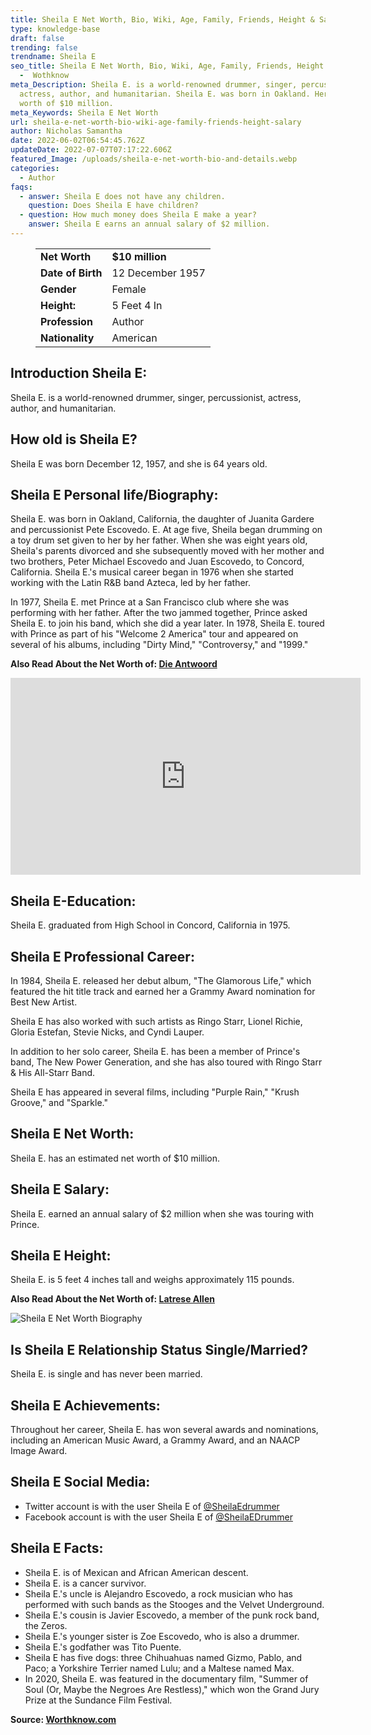 ```yaml
---
title: Sheila E Net Worth, Bio, Wiki, Age, Family, Friends, Height & Salary
type: knowledge-base
draft: false
trending: false
trendname: Sheila E
seo_title: Sheila E Net Worth, Bio, Wiki, Age, Family, Friends, Height & Salary
  -  Wothknow
meta_Description: Sheila E. is a world-renowned drummer, singer, percussionist,
  actress, author, and humanitarian. Sheila E. was born in Oakland. Her net
  worth of $10 million.
meta_Keywords: Sheila E Net Worth
url: sheila-e-net-worth-bio-wiki-age-family-friends-height-salary
author: Nicholas Samantha
date: 2022-06-02T06:54:45.762Z
updateDate: 2022-07-07T07:17:22.606Z
featured_Image: /uploads/sheila-e-net-worth-bio-and-details.webp
categories:
  - Author
faqs:
  - answer: Sheila E does not have any children.
    question: Does Sheila E have children?
  - question: How much money does Sheila E make a year?
    answer: Sheila E earns an annual salary of $2 million.
---
```

<figure class="wp-block-table is-style-stripes">
  <table>
    <tbody>
      <tr>
        <td>
          <strong>Net Worth</strong>
        </td>
        <td>
          <strong>$10 million</strong>
        </td>
      </tr>
      <tr>
        <td>
          <strong>Date of Birth</strong>
        </td>
        <td>12 December 1957</td>
      </tr>
      <tr>
        <td>
          <strong>Gender</strong>
        </td>
        <td>Female</td>
      </tr>
      <tr>
        <td>
          <strong>Height:</strong>
        </td>
        <td>5 Feet 4 In</td>
      </tr>
      <tr>
        <td>
          <strong>Profession</strong>
        </td>
        <td>Author</td>
      </tr>
      <tr>
        <td>
          <strong>Nationality</strong>
        </td>
        <td>American</td>
      </tr>
    </tbody>
  </table>
</figure>

## **Introduction Sheila E:**

Sheila E. is a world-renowned drummer, singer, percussionist, actress, author, and humanitarian. 

## **How old is Sheila E?**

Sheila E was born December 12, 1957, and she is 64 years old.

## **Sheila E Personal life/Biography:**

Sheila E. was born in Oakland, California, the daughter of Juanita Gardere and percussionist Pete Escovedo. E. At age five, Sheila began drumming on a toy drum set given to her by her father. When she was eight years old, Sheila's parents divorced and she subsequently moved with her mother and two brothers, Peter Michael Escovedo and Juan Escovedo, to Concord, California. Sheila E.'s musical career began in 1976 when she started working with the Latin R&B band Azteca, led by her father. 

In 1977, Sheila E. met Prince at a San Francisco club where she was performing with her father. After the two jammed together, Prince asked Sheila E. to join his band, which she did a year later.  In 1978, Sheila E. toured with Prince as part of his "Welcome 2 America" tour and appeared on several of his albums, including "Dirty Mind," "Controversy," and "1999." 

**Also Read About the Net Worth of: <a href="https://worthknow.com/die-antwoord-net-worth-bio-wiki-age-family-friends-height-salary/" target="_blank" rel="noopener">Die Antwoord</a>**

<iframe width="560" height="315" src="https://www.youtube.com/embed/bqwM1J7WCAU" title="YouTube video player" frameborder="0" allow="accelerometer; autoplay; clipboard-write; encrypted-media; gyroscope; picture-in-picture" allowfullscreen></iframe>

## **Sheila E-Education:**

Sheila E. graduated from High School in Concord, California in 1975. 

## **Sheila E Professional Career:**

In 1984, Sheila E. released her debut album, "The Glamorous Life," which featured the hit title track and earned her a Grammy Award nomination for Best New Artist. 

Sheila E has also worked with such artists as Ringo Starr, Lionel Richie, Gloria Estefan, Stevie Nicks, and Cyndi Lauper. 

In addition to her solo career, Sheila E. has been a member of Prince's band, The New Power Generation, and she has also toured with Ringo Starr & His All-Starr Band. 

Sheila E has appeared in several films, including "Purple Rain," "Krush Groove," and "Sparkle." 

## **Sheila E Net Worth:**

Sheila E. has an estimated net worth of $10 million. 

## **Sheila E Salary:**

Sheila E. earned an annual salary of $2 million when she was touring with Prince. 

## **Sheila E Height:**

Sheila E. is 5 feet 4 inches tall and weighs approximately 115 pounds.

**Also Read About the Net Worth of: <a href="https://worthknow.com/latrese-allen-net-worth-bio-wiki-age-family-friends-height-salary/" target="_blank" rel="noopener">Latrese Allen</a>**

![Sheila E Net Worth Biography](/uploads/sheila-e-net-worth.webp)

## **Is Sheila E Relationship Status Single/Married?**

Sheila E. is single and has never been married. 

## **Sheila E Achievements:**

Throughout her career, Sheila E. has won several awards and nominations, including an American Music Award, a Grammy Award, and an NAACP Image Award. 

## **Sheila E Social Media:**

* Twitter account is with the user Sheila E of <a href="https://twitter.com/SheilaEdrummer" target="_blank" rel="nofollow" rel="noopener">@SheilaEdrummer</a>
* Facebook account is with the user Sheila E of <a href="https://web.facebook.com/SheilaEDrummer/" target="_blank" rel="nofollow" rel="noopener">@SheilaEDrummer</a>

## **Sheila E Facts:**

* Sheila E. is of Mexican and African American descent. 
* Sheila E. is a cancer survivor. 
* Sheila E.'s uncle is Alejandro Escovedo, a rock musician who has performed with such bands as the Stooges and the Velvet Underground. 
* Sheila E.'s cousin is Javier Escovedo, a member of the punk rock band, the Zeros. 
* Sheila E.'s younger sister is Zoe Escovedo, who is also a drummer. 
* Sheila E.'s godfather was Tito Puente. 
* Sheila E has five dogs: three Chihuahuas named Gizmo, Pablo, and Paco; a Yorkshire Terrier named Lulu; and a Maltese named Max. 
* In 2020, Sheila E. was featured in the documentary film, "Summer of Soul (Or, Maybe the Negroes Are Restless)," which won the Grand Jury Prize at the Sundance Film Festival.

**Source: <a href="https://worthknow.com/" target="_blank" rel="noopener">Worthknow.com</a>**